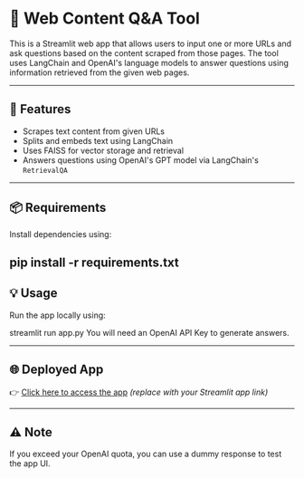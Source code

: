 # 🧠 Web Content Q&A Tool

This is a Streamlit web app that allows users to input one or more URLs and ask questions based on the content scraped from those pages. The tool uses LangChain and OpenAI's language models to answer questions using information retrieved from the given web pages.

---

## 🚀 Features

- Scrapes text content from given URLs
- Splits and embeds text using LangChain
- Uses FAISS for vector storage and retrieval
- Answers questions using OpenAI's GPT model via LangChain's `RetrievalQA`

---

## 📦 Requirements

Install dependencies using:

pip install -r requirements.txt
---

## 💡 Usage

Run the app locally using:


streamlit run app.py
You will need an OpenAI API Key to generate answers.

---

## 🌐 Deployed App

👉 [Click here to access the app](https://bgweb-content-app-tool-pwmrvyuf2hylbqd7p3kdu6.streamlit.app/) *(replace with your Streamlit app link)*

---

## ⚠️ Note

If you exceed your OpenAI quota, you can use a dummy response to test the app UI.
